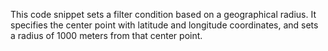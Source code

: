 This code snippet sets a filter condition based on a geographical radius. It specifies the center point with latitude and longitude coordinates, and sets a radius of 1000 meters from that center point.
